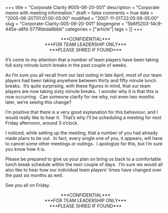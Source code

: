 +++
title = "Corporate Clarity #005-06-20-001"
description = "Corporate memo with meeting information."
draft = false
comments = true
date = "2005-06-20T01:01:00-05:00"
modified = "2007-11-01T22:05:09-05:00"
slug = "Corporate-Clarity-005-06-20-001"
blogengine = "5b6f5203-14c9-445e-a8fd-5779bbda6bbb"
categories = ["article"]
tags = []
+++

<p align="center">
***CONFIDENTIAL***<br />
***FOR TEAM LEADERSHIP ONLY***<br />
***PLEASE SHRED IF FOUND***
</p>
<p>
It&rsquo;s come to my attention that a number of team players have been taking full sixty minute lunch breaks in the past couple of weeks.
</p>
<p>
As I&rsquo;m sure you all recall from our last outing in late April, most of our team players had been taking anywhere between thirty and fifty minute lunch breaks.&nbsp; It&rsquo;s quite surprising, with these figures in mind, that our team players are now taking sixty minute breaks.&nbsp; I wonder why it is that this is now occurring.&nbsp; Can someone clarify for me why, not even two months later, we&rsquo;re seeing this change?
</p>
<p>
I&rsquo;m positive that there is a very good explanation for this behaviour, and I would really like to hear it.&nbsp; That&rsquo;s why I&rsquo;ll be scheduling a meeting for next Friday afternoon, around 3 o&rsquo;clock.
</p>
<p>
I noticed, while setting up the meeting, that a number of you had already made plans to be out.&nbsp; In fact, every single one of you, it appears, will have to cancel some other meetings or outings.&nbsp; I apologize for this, but I&rsquo;m sure you know how it is.
</p>
<p>
Please be prepared to give us your plan on bring us back to a comfortable lunch break schedule within the next couple of days.&nbsp; I&rsquo;m sure we would all also like to hear how our individual team players&rsquo; times have changed over the past six months as well.
</p>
<p>
See you all on Friday.
</p>
<p align="center">
***CONFIDENTIAL***<br />
***FOR TEAM LEADERSHIP ONLY***<br />
***PLEASE SHRED IF FOUND***
</p>

